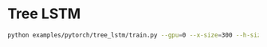 Tree LSTM
=========
```bash
python examples/pytorch/tree_lstm/train.py --gpu=0 --x-size=300 --h-size=150 --log-every=50 --batch-size=256 --epochs=10
```

